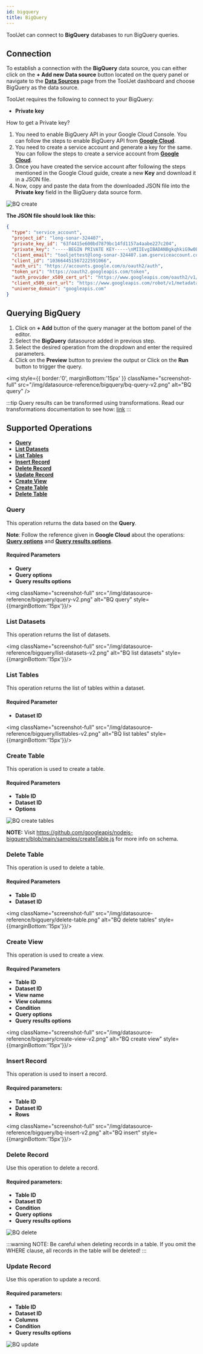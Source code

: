 ```yaml
---
id: bigquery
title: BigQuery
---
```


ToolJet can connect to **BigQuery** databases to run BigQuery queries.

<div style={{paddingTop:'24px'}}>

## Connection

To establish a connection with the **BigQuery** data source, you can either click on the **+ Add new Data source** button located on the query panel or navigate to the **[Data Sources](./overview)** page from the ToolJet dashboard and choose BigQuery as the data source.

ToolJet requires the following to connect to your BigQuery:
- **Private key**

How to get a Private key?
1. You need to enable BigQuery API in your Google Cloud Console. You can follow the steps to enable BigQuery API from **[Google Cloud](https://cloud.google.com/bigquery/docs/bigquery-web-ui)**. 
2. You need to create a service account and generate a key for the same. You can follow the steps to create a service account from **[Google Cloud](https://cloud.google.com/iam/docs/creating-managing-service-accounts)**.
3. Once you have created the service account after following the steps mentioned in the Google Cloud guide, create a new **Key** and download it in a JSON file.
4. Now, copy and paste the data from the downloaded JSON file into the **Private key** field in the BigQuery data source form.

<img className="screenshot-full" src="/img/datasource-reference/bigquery/bq-create-v2.png" alt="BQ create" />

**The JSON file should look like this:**

```json
{
  "type": "service_account",
  "project_id": "long-sonar-324407",
  "private_key_id": "63f4415e600bd7879bc14fd1157a4aabe227c204",
  "private_key": "-----BEGIN PRIVATE KEY-----\nMIIEvgIBADANBgkqhkiG9w0BAQEFAASCBKgwggSkAgEAAoIBAQDRGgDmfwYcKp4q\n3ce4DkrKv0vTn/Jn2Z2vEHp+oOz5ebZqmE3v56c6YIvtVRblANILPrOsB5ZvkF5f\nEzZBXn7ZI3+dqKBrpxbJqF6bKTLENdgFZRTbXHtGDpmwX4A+ufir9QNoezRw0i5L\nnVZiVC54f/Qt/cKT8794qSnrxNX1TneZLGxJWou9VAl3xT9h2HdL56gYIuleWXDK\nnXkb3Leh9AMZCdFPMyC24MWefWrUbNkqJ7V8FHo7bMrAcFNuSoF2NfK1v6IPLkEs\nwAU0CJ9VSg6rrahQOqIJ04cdYs2OUh4lRvRB6pqlVvtl6EdJB6dHln1nDzpgHbnb\n+acfwEDnAgMBAAECggEAGs/mSKgGDQuL73wztU6j2X6RBwhN6XIWjZGj22PgLxcj\nxGRWLgp6v3oMxzhvcJrb1BRMrqTkbdbJuxA4F0a6JjaukPVD6Lnqqp37z5KHT3CG\nDB8LfxtLNU7+9wYv6Bspn0cSEk4mCcdxp0F8B6y6rrndgh41WopZRWwPk4tQUh1r\nor67AAYd3rtzGMLoghs+8UE+UYa8wbpsbmHEYgqvXQAkNsl8WdNwqmI0G4lf+pgx\n7Rm27LJrtdBBHc48RUhg2eiN05HLCsnwkrnSj0rLL/L7T1yoSfCSUuv1mTUesxQ1\nXUEsPQQTTsNsqKOxT71CzQLElrPfwZkN4Y/IOJqX3QKBgQD6u0idi2r54hMjBSuk\npLgXygH5AWfHc4QqMCui7HZrFOJ4U4AreI/zZrM3Gemgs+1l27wsUjoxADW2Egyq\nX5AVe94RKSV3cCIIty38VOUBVsgyxj38d8yWkpJKJ2FcAgqEzPDDo0TCaOEq01oA\nYqjkgBz7Sh4XhQ5xwzfnOPRPtQKBgQDVfsly/k03wAJo1xlUZeq9mAnba5Hz07x9\nJ3REAwrtOaD891rKbkqDZKdGHTMweFGeEW2Hx7Q5iRS4WDKFO14wgSHFTkkVoSKR\n2W7XMomUQPFojQwgkDhrxsGE8O1DqfQ0+A5AJn2ASv/cyVGE3V2xg2rGr/HWi6Wq\nUp4FxebXqwKBgQDNIcCNNG03N6EUe7xzHViIDfuDL4UqhvXQVky9JNzVSubmLtqj\ntiV/q7xgDlE36z0EorvXPwbg5B0NcsLt+PU2vnq2a4V9rD4MB2IWGZaqe8ea0toP\n3iuB3TTWelWLIxhcAhfQ15j/vTLLCNOPkShAmhgb902bTH6+0ErCX7RyKQKBgQCe\nDOeLpvF5VT8zaBILZgva4eRiOQdqz5RZvsyW0P3U0vX4cBIZjH7DOM+Q22sa9efO\nMi6490HX2kCpnDmCYon/NInQrHz0cz7JZINm8rXhOBa/hLO2o63xM8nt5gJwNjBg\nykaafSQpxtwWEj+0McD7+kMg5f4OC4HQTqtHsNONUwKBgAoWGGRPja068BPIiUMB\nezsdYPP5TdASiBeAEPaQXQHlJxPDu9KoKqM5xvWIdR8eH1z7cuQ3RP89hYT03/UT\nBvWXHk2MJQZK7BZDw9KMZAKexK9/qxwHS6i7HhErD+Au3UaRX8dfjJzX8WAwuAwp\nVDwHncN3n4mPFQl7eijnQZ/F\n-----END PRIVATE KEY-----\n",
  "client_email": "tooljettest@long-sonar-324407.iam.gserviceaccount.com",
  "client_id": "103664451567222591066",
  "auth_uri": "https://accounts.google.com/o/oauth2/auth",
  "token_uri": "https://oauth2.googleapis.com/token",
  "auth_provider_x509_cert_url": "https://www.googleapis.com/oauth2/v1/certs",
  "client_x509_cert_url": "https://www.googleapis.com/robot/v1/metadata/x509/tooljettest%40long-sonar-324407.iam.gserviceaccount.com",
  "universe_domain": "googleapis.com"
}
```

</div>

<div style={{paddingTop:'24px'}}>

## Querying BigQuery

1. Click on **+ Add** button of the query manager at the bottom panel of the editor.
2. Select the **BigQuery** datasource added in previous step.
3. Select the desired operation from the dropdown and enter the required parameters.
4. Click on the **Preview** button to preview the output or Click on the **Run** button to trigger the query.

<div style={{textAlign: 'center'}}>

<img style={{ border:'0', marginBottom:'15px' }} className="screenshot-full" src="/img/datasource-reference/bigquery/bq-query-v2.png" alt="BQ query" />

</div>

:::tip
Query results can be transformed using transformations. Read our transformations documentation to see how: [link](../tutorial/transformations)
:::

</div>

<div style={{paddingTop:'24px'}}>

## Supported Operations

-  **[Query](#query)**
-  **[List Datasets](#list-datasets)**
-  **[List Tables](#list-tables)**
-  **[Insert Record ](#insert-record)**
-  **[Delete Record ](#delete-record)**
-  **[Update Record](#update-record)**
-  **[Create View](#create-view)**
-  **[Create Table](#create-table)**
-  **[Delete Table](#create-table)**

### Query

This operation returns the data based on the **Query**. 

**Note**: Follow the reference given in **Google Cloud** about the operations: **[Query options](https://cloud.google.com/bigquery/docs/reference/rest/v2/Job)** and **[Query results options](https://cloud.google.com/nodejs/docs/reference/bigquery/latest/overview#_google_cloud_bigquery_QueryResultsOptions_type)**.

#### Required Parameters

- **Query**
- **Query options**
- **Query results options**

<img className="screenshot-full" src="/img/datasource-reference/bigquery/query-v2.png" alt="BQ query" style={{marginBottom:'15px'}}/>

### List Datasets

This operation returns the list of datasets.

<img className="screenshot-full" src="/img/datasource-reference/bigquery/list-datasets-v2.png" alt="BQ list datasets" style={{marginBottom:'15px'}}/>

### List Tables

This operation returns the list of tables within a dataset.

#### Required Parameter

- **Dataset ID**

<img className="screenshot-full" src="/img/datasource-reference/bigquery/listtables-v2.png"  alt="BQ list tables" style={{marginBottom:'15px'}}/>

### Create Table

This operation is used to create a table.

#### Required Parameters 

- **Table ID**
- **Dataset ID**
- **Options**

<img className="screenshot-full" src="/img/datasource-reference/bigquery/create-table.png"  alt="BQ create tables"/>

**NOTE:** Visit https://github.com/googleapis/nodejs-bigquery/blob/main/samples/createTable.js for more info on schema.

### Delete Table

This operation is used to delete a table.

#### Required Parameters 

- **Table ID**
- **Dataset ID**

<img className="screenshot-full" src="/img/datasource-reference/bigquery/delete-table.png"  alt="BQ delete tables" style={{marginBottom:'15px'}}/>

### Create View

This operation is used to create a view.

#### Required Parameters 

- **Table ID**
- **Dataset ID**
- **View name**
- **View columns**
- **Condition**
- **Query options**
- **Query results options**

<img className="screenshot-full" src="/img/datasource-reference/bigquery/create-view-v2.png"  alt="BQ create view" style={{marginBottom:'15px'}}/>

### Insert Record

This operation is used to insert a record.

#### Required parameters: 

- **Table ID**
- **Dataset ID**
- **Rows**

<img className="screenshot-full" src="/img/datasource-reference/bigquery/bq-insert-v2.png" alt="BQ insert"  style={{marginBottom:'15px'}}/>

### Delete Record 
Use this operation to delete a record.

#### Required parameters: 

- **Table ID**
- **Dataset ID**
- **Condition**
- **Query options**
- **Query results options**

<img className="screenshot-full" src="/img/datasource-reference/bigquery/bq-delete-v2.png"  alt="BQ delete" />

:::warning
NOTE: Be careful when deleting records in a table. If you omit the WHERE clause, all records in the table will be deleted!
:::

### Update Record
Use this operation to update a record.

#### Required parameters: 

- **Table ID**
- **Dataset ID**
- **Columns**
- **Condition**
- **Query results options**

<img className="screenshot-full" src="/img/datasource-reference/bigquery/bq-update-v2.png" alt="BQ update" />

</div>
